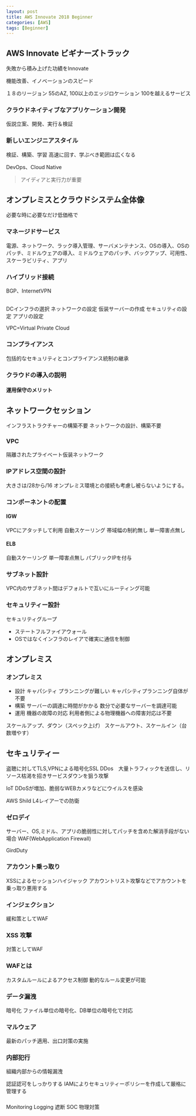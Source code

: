 ```yaml
---
layout: post
title: AWS Innovate 2018 Beginner
categories: [AWS]
tags: [Beginner]
---
```


## AWS Innovate ビギナーズトラック

失敗から積み上げた功績をInnovate

機能改善、イノベーションのスピード

１８のリージョン
55のAZ, 100以上のエッジロケーション
100を越えるサービス

### クラウドネイティブなアプリケーション開発
仮説立案、開発、実行＆検証

### 新しいエンジニアスタイル
検証、構築、学習
高速に回す、学ぶべき範囲は広くなる

DevOps、Cloud Native

> アイディアと実行力が重要

## オンプレミスとクラウドシステム全体像
必要な時に必要なだけ低価格で

### マネージドサービス
電源、ネットワーク、ラック導入管理、サーバメンテナンス、OSの導入、OSのパッチ、ミドルウェアの導入、ミドルウェアのパッチ、バックアップ、可用性、スケーラビリティ、アプリ

### ハイブリッド接続
BGP、InternetVPN

## 
DCインフラの選択
ネットワークの設定
仮装サーバーの作成
セキュリティの設定
アプリの設定

VPC=Virtual Private Cloud


### コンプライアンス
包括的なセキュリティとコンプライアンス統制の継承

### クラウドの導入の説明

#### 運用保守のメリット

## ネットワークセッション
インフラストラクチャーの構築不要
ネットワークの設計、構築不要
### VPC
隔離されたプライベート仮装ネットワーク

### IPアドレス空間の設計
大きさは/28から/16
オンプレミス環境との接続も考慮し被らないようにする。

### コンポーネントの配置
#### IGW
VPCにアタッチして利用
自動スケーリング
帯域幅の制約無し
単一障害点無し
#### ELB
自動スケーリング
単一障害点無し
パブリックIPを付与

### サブネット設計
VPC内のサブネット間はデフォルトで互いにルーティング可能

### セキュリティー設計
セキュリティグループ
* ステートフルファイアウォール
* OSではなくインフラのレイアで確実に通信を制御

## オンプレミス
### オンプレミス
* 設計 キャパシティ プランニングが難しい
  キャパシティプランニング自体が不要
* 構築 サーバーの調達に時間がかかる
  数分で必要なサーバーを調達可能
* 運用 機器の故障の対応
  利用者側による物理機器への障害対応は不要

スケールアップ、ダウン（スペック上げ）
スケールアウト、スケールイン（台数増やす）

## セキュリティー

盗聴に対してTLS,VPNによる暗号化SSL
DDos　大量トラフィックを送信し、リソース枯渇を招きサービスダウンを狙う攻撃

IoT DDoSが増加、脆弱なWEBカメラなどにウイルスを感染

AWS Shild L4レイアーでの防衛

### ゼロデイ
サーバー、OS,ミドル、アプリの脆弱性に対してパッチを含めた解消手段がない場合
WAF(WebApplication Firewall)

GirdDuty

### アカウント乗っ取り
XSSによるセッションハイジャック
アカウントリスト攻撃などでアカウントを乗っ取り悪用する

### インジェクション
緩和策としてWAF

### XSS 攻撃
対策としてWAF

### WAFとは
カスタムルールによるアクセス制御
動的なルール変更が可能

### データ漏洩
暗号化
ファイル単位の暗号化、DB単位の暗号化で対応

### マルウェア
最新のパッチ適用、出口対策の実施

### 内部犯行
組織内部からの情報漏洩

認証認可をしっかりする
IAMによりセキュリティーポリシーを作成して厳格に管理する

### 
Monitoring Logging 遮断 SOC 物理対策
